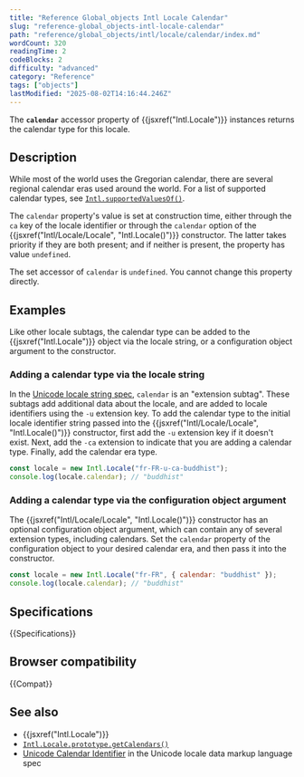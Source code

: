 ```yaml
---
title: "Reference Global_objects Intl Locale Calendar"
slug: "reference-global_objects-intl-locale-calendar"
path: "reference/global_objects/intl/locale/calendar/index.md"
wordCount: 320
readingTime: 2
codeBlocks: 2
difficulty: "advanced"
category: "Reference"
tags: ["objects"]
lastModified: "2025-08-02T14:16:44.246Z"
---
```



The **`calendar`** accessor property of {{jsxref("Intl.Locale")}} instances returns the calendar type for this locale.

## Description

While most of the world uses the Gregorian calendar, there are several regional calendar eras used around the world. For a list of supported calendar types, see [`Intl.supportedValuesOf()`](/en-US/docs/Web/JavaScript/Reference/Global_Objects/Intl/supportedValuesOf#supported_calendar_types).

The `calendar` property's value is set at construction time, either through the `ca` key of the locale identifier or through the `calendar` option of the {{jsxref("Intl/Locale/Locale", "Intl.Locale()")}} constructor. The latter takes priority if they are both present; and if neither is present, the property has value `undefined`.

The set accessor of `calendar` is `undefined`. You cannot change this property directly.

## Examples

Like other locale subtags, the calendar type can be added to the {{jsxref("Intl.Locale")}} object via the locale string, or a configuration object argument to the constructor.

### Adding a calendar type via the locale string

In the [Unicode locale string spec](https://www.unicode.org/reports/tr35/), `calendar` is an "extension subtag". These subtags add additional data about the locale, and are added to locale identifiers using the `-u` extension key. To add the calendar type to the initial locale identifier string passed into the {{jsxref("Intl/Locale/Locale", "Intl.Locale()")}} constructor, first add the `-u` extension key if it doesn't exist. Next, add the `-ca` extension to indicate that you are adding a calendar type. Finally, add the calendar era type.

```js
const locale = new Intl.Locale("fr-FR-u-ca-buddhist");
console.log(locale.calendar); // "buddhist"
```

### Adding a calendar type via the configuration object argument

The {{jsxref("Intl/Locale/Locale", "Intl.Locale()")}} constructor has an optional configuration object argument, which can contain any of several extension types, including calendars. Set the `calendar` property of the configuration object to your desired calendar era, and then pass it into the constructor.

```js
const locale = new Intl.Locale("fr-FR", { calendar: "buddhist" });
console.log(locale.calendar); // "buddhist"
```

## Specifications

{{Specifications}}

## Browser compatibility

{{Compat}}

## See also

- {{jsxref("Intl.Locale")}}
- [`Intl.Locale.prototype.getCalendars()`](/en-US/docs/Web/JavaScript/Reference/Global_Objects/Intl/Locale/getCalendars)
- [Unicode Calendar Identifier](https://www.unicode.org/reports/tr35/#UnicodeCalendarIdentifier) in the Unicode locale data markup language spec
